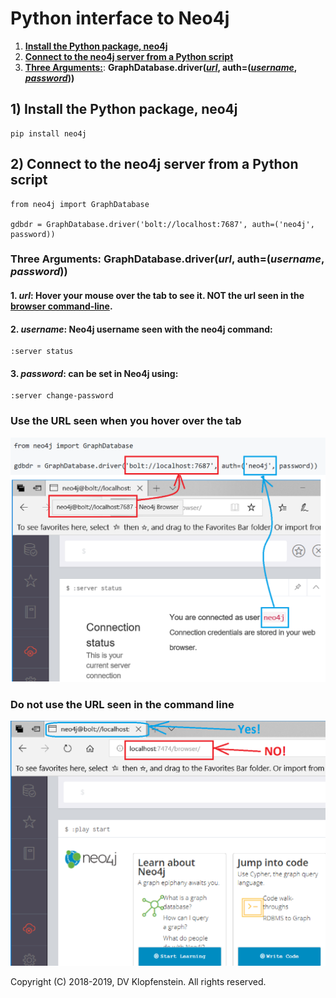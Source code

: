 # Python interface to Neo4j

1) [**Install the Python package, neo4j**](#1-install-the-python-package-neo4j)
2) [**Connect to the neo4j server from a Python script**](#2-connect-to-the-neo4j-server-from-a-python-script)
3) [**Three Arguments:**](#three-arguments-graphdatabasedriverurl-authusername-password): **GraphDatabase.driver([_url_](), auth=([_username_](), [_password_]()))**

## 1) Install the Python package, neo4j
```
pip install neo4j
```

## 2) Connect to the neo4j server from a Python script
```
from neo4j import GraphDatabase

gdbdr = GraphDatabase.driver('bolt://localhost:7687', auth=('neo4j', password))
```

### Three Arguments: GraphDatabase.driver(_url_, auth=(_username_, _password_))
#### 1. _url_: Hover your mouse over the tab to see it.  NOT the url seen in the [browser command-line]().   
#### 2. _username_: Neo4j username seen with the neo4j command:    
```
:server status
```
#### 3. _password_: can be set in Neo4j using:   
```
:server change-password
```
### Use the URL seen when you hover over the tab
![driver args](images/python_neo4j_gdbdr.png)

### Do not use the URL seen in the command line
![URL Yes NO](images/python_neo4j_gdbdr_url.png)

Copyright (C) 2018-2019, DV Klopfenstein. All rights reserved.
